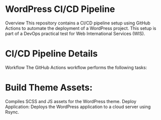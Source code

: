 # WordPress CI/CD Pipeline
Overview
This repository contains a CI/CD pipeline setup using GitHub Actions to automate the deployment of a WordPress project. This setup is part of a DevOps practical test for Web International Services (WIS).

# CI/CD Pipeline Details
Workflow
The GitHub Actions workflow performs the following tasks:

# Build Theme Assets: 
Compiles SCSS and JS assets for the WordPress theme.
Deploy Application: Deploys the WordPress application to a cloud server using Rsync.
